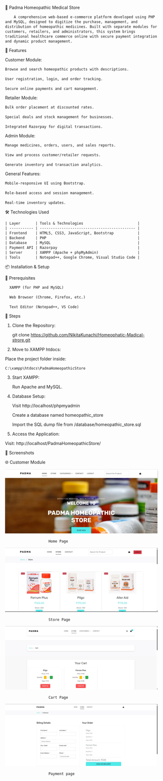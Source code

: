 🌿 Padma Homeopathic Medical Store

        A comprehensive web-based e-commerce platform developed using PHP and MySQL, designed to digitize the purchase, management, and distribution of homeopathic medicines. Built with separate modules for customers, retailers, and administrators, this system brings traditional healthcare commerce online with secure payment integration and dynamic product management.

🚀 Features

Customer Module:

    Browse and search homeopathic products with descriptions.
    
    User registration, login, and order tracking.
    
    Secure online payments and cart management.

Retailer Module:

    Bulk order placement at discounted rates.
    
    Special deals and stock management for businesses.
    
    Integrated Razorpay for digital transactions.

Admin Module:

    Manage medicines, orders, users, and sales reports.
    
    View and process customer/retailer requests.
    
    Generate inventory and transaction analytics.

General Features:

    Mobile-responsive UI using Bootstrap.
    
    Role-based access and session management.
    
    Real-time inventory updates.


🛠️ Technologies Used

    | Layer       | Tools & Technologies                         |
    | ----------- | -------------------------------------------- |
    | Frontend    | HTML5, CSS3, JavaScript, Bootstrap           |
    | Backend     | PHP                                          |
    | Database    | MySQL                                        |
    | Payment API | Razorpay                                     |
    | Server      | XAMPP (Apache + phpMyAdmin)                  |
    | Tools       | Notepad++, Google Chrome, Visual Studio Code |

📦 Installation & Setup

🧰 Prerequisites

      XAMPP (for PHP and MySQL)
      
      Web Browser (Chrome, Firefox, etc.)
      
      Text Editor (Notepad++, VS Code)

🔧 Steps

  1. Clone the Repository:

       git clone https://github.com/NikitaKunachi/Homeophatic-Madical-strore.git

2. Move to XAMPP htdocs:

  Place the project folder inside:

    C:\xampp\htdocs\PadmaHomeopathicStore
    
3. Start XAMPP:

    Run Apache and MySQL.

4. Database Setup:
   
    Visit http://localhost/phpmyadmin

    Create a database named homeopathic_store

    Import the SQL dump file from /database/homeopathic_store.sql

5. Access the Application:

  Visit:
      http://localhost/PadmaHomeopathicStore/

📸 Screenshots

🌐 Customer Module

![image_alt](https://github.com/NikitaKunachi/Homeophatic-Madical-strore/blob/9665392ef8b422d66600cab7e3ca961550ce06bb/readimages/cus%20home.jpg)
               
                        Home Page

![image_alt](https://github.com/NikitaKunachi/Homeophatic-Madical-strore/blob/e351cc6b01fad6661b3b4dbd1a93021361a3bcfd/readimages/store%20page.jpg)

                        Store Page

![image_alt](https://github.com/NikitaKunachi/Homeophatic-Madical-strore/blob/105662725ced70857df4ae55c933a87f339294d4/readimages/cart%20page.jpg)

                        Cart Page

![image_alt](https://github.com/NikitaKunachi/Homeophatic-Madical-strore/blob/80bacf78609f4e4ecc1b9e9c6d3dc0953e2e8d4a/readimages/payment.jpg)

                        Payment page

    

     




     
